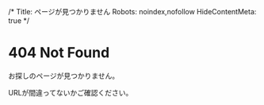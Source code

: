 /*
Title: ページが見つかりません
Robots: noindex,nofollow
HideContentMeta: true
*/

404 Not Found
=========

お探しのページが見つかりません。

URLが間違ってないかご確認ください。
